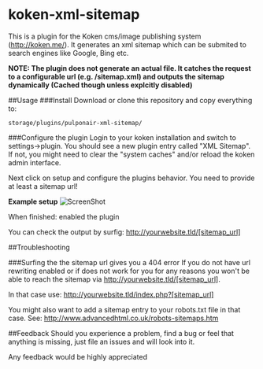 koken-xml-sitemap
=================
This is a plugin for the Koken cms/image publishing system (http://koken.me/).
It generates an xml sitemap which can be submited to search engines like Google, Bing etc.

__NOTE: The plugin does not generate an actual file. It catches the request to a configurable url (e.g. /sitemap.xml) and outputs the sitemap dynamically (Cached though unless explcitly disabled)__

##Usage
###Install
Download or clone this repository and copy everything to:
 ```
storage/plugins/pulponair-xml-sitemap/
```
###Configure the plugin
Login to your koken installation and switch to settings->plugin. You should see a new plugin entry called "XML Sitemap". If not, you might need to clear the "system caches" and/or reload the koken admin interface.

Next click on setup and configure the plugins behavior.
You need to provide at least a sitemap url!

**Example setup**
![ScreenShot](http://i.imgur.com/XaPueCk.jpg)

When finished: enabled the plugin

You can check the output by surfig: http://yourwebsite.tld/[sitemap_url]

##Troubleshooting

###Surfing the the sitemap url gives you a 404 error
If you do not have url rewriting enabled or if does not work for you for any reasons you won't be able to reach the sitemap via http://yourwebsite.tld/[sitemap_url].

In that case use: http://yourwebsite.tld/index.php?[sitemap_url]

You might also want to add a sitemap entry to your robots.txt file in that case.
See: http://www.advancedhtml.co.uk/robots-sitemaps.htm

##Feedback
Should you experience a problem, find a bug or feel that anything is missing, just file an issues and will look into it.

Any feedback would be highly appreciated